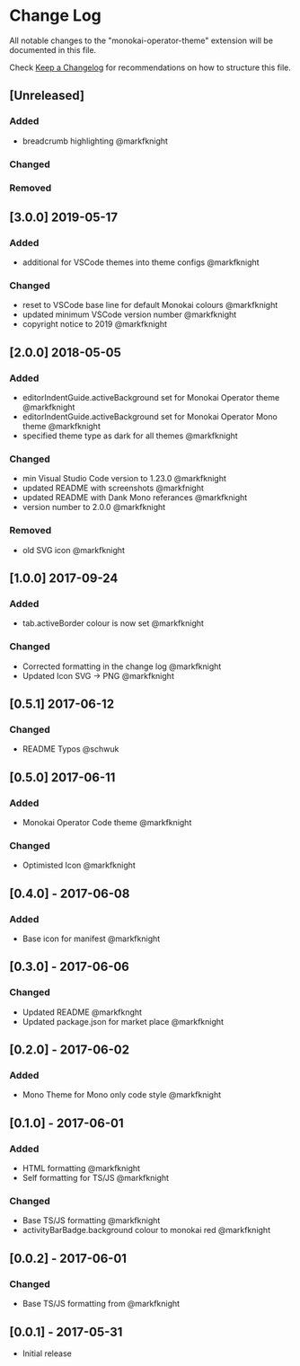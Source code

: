 # Change Log
All notable changes to the "monokai-operator-theme" extension will be documented in this file.

Check [Keep a Changelog](http://keepachangelog.com/) for recommendations on how to structure this file.

## [Unreleased]
### Added
- breadcrumb highlighting @markfknight

### Changed

### Removed


## [3.0.0] 2019-05-17
### Added
- additional for VSCode themes into theme configs @markfknight

### Changed
- reset to VSCode base line for default Monokai colours @markfknight
- updated minimum VSCode version number @markfknight
- copyright notice to 2019 @markfknight

## [2.0.0] 2018-05-05
### Added
- editorIndentGuide.activeBackground set for Monokai Operator theme @markfknight
- editorIndentGuide.activeBackground set for Monokai Operator Mono theme @markfknight
- specified theme type as dark for all themes @markfknight

### Changed
- min Visual Studio Code version to 1.23.0 @markfknight
- updated README with screenshots @markfnight
- updated README with Dank Mono referances @markfknight
- version number to 2.0.0 @markfknight

### Removed
- old SVG icon @markfknight

## [1.0.0] 2017-09-24
### Added
- tab.activeBorder colour is now set @markfknight

### Changed
- Corrected formatting in the change log @markfknight
- Updated Icon SVG -> PNG @markfknight

## [0.5.1] 2017-06-12
### Changed
- README Typos @schwuk

## [0.5.0] 2017-06-11
### Added
- Monokai Operator Code theme @markfknight

### Changed
- Optimisted Icon @markfknight

## [0.4.0] - 2017-06-08
### Added
- Base icon for manifest @markfknight

## [0.3.0] - 2017-06-06
### Changed
- Updated README @markfknght
- Updated package.json for market place @markfknight

## [0.2.0] - 2017-06-02
### Added
- Mono Theme for Mono only code style @markfknight

## [0.1.0] - 2017-06-01
### Added
- HTML formatting @markfknight
- Self formatting for TS/JS @markfknight

### Changed
- Base TS/JS formatting @markfknight
- activityBarBadge.background colour to monokai red @markfknight

## [0.0.2] - 2017-06-01
### Changed
- Base TS/JS formatting from @markfknight

## [0.0.1] - 2017-05-31
- Initial release
